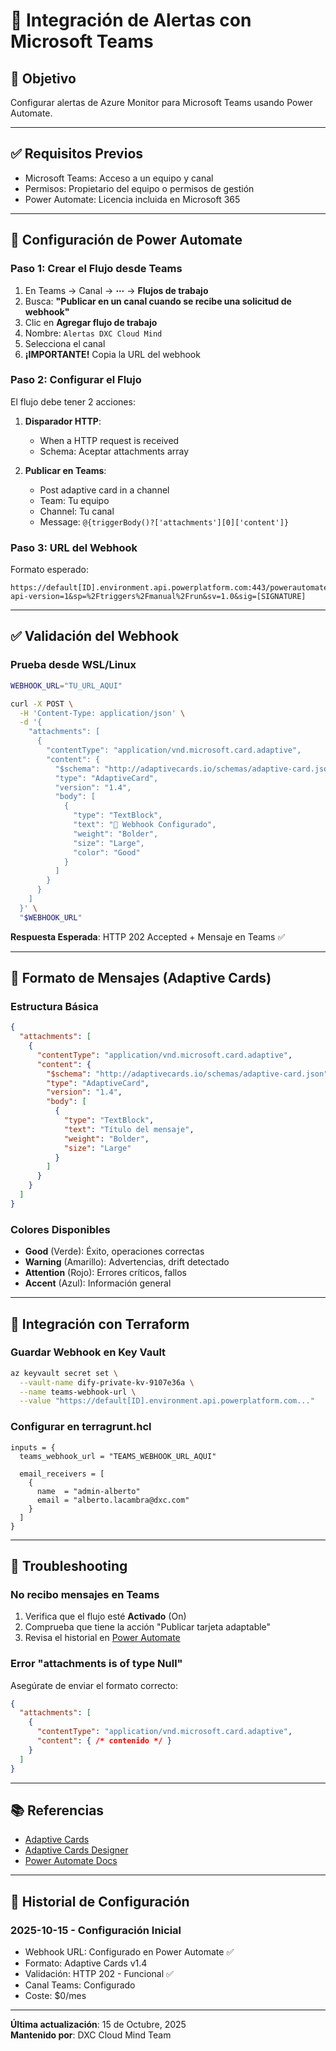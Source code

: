 # 📱 Integración de Alertas con Microsoft Teams

## 🎯 Objetivo

Configurar alertas de Azure Monitor para Microsoft Teams usando Power Automate.

---

## ✅ Requisitos Previos

- Microsoft Teams: Acceso a un equipo y canal
- Permisos: Propietario del equipo o permisos de gestión
- Power Automate: Licencia incluida en Microsoft 365

---

## 🔧 Configuración de Power Automate

### Paso 1: Crear el Flujo desde Teams

1. En Teams → Canal → **⋯** → **Flujos de trabajo**
2. Busca: **"Publicar en un canal cuando se recibe una solicitud de webhook"**
3. Clic en **Agregar flujo de trabajo**
4. Nombre: `Alertas DXC Cloud Mind`
5. Selecciona el canal
6. **¡IMPORTANTE!** Copia la URL del webhook

### Paso 2: Configurar el Flujo

El flujo debe tener 2 acciones:

1. **Disparador HTTP**:
   - When a HTTP request is received
   - Schema: Aceptar attachments array

2. **Publicar en Teams**:
   - Post adaptive card in a channel
   - Team: Tu equipo
   - Channel: Tu canal  
   - Message: `@{triggerBody()?['attachments'][0]['content']}`

### Paso 3: URL del Webhook

Formato esperado:
```
https://default[ID].environment.api.powerplatform.com:443/powerautomate/automations/direct/workflows/[WORKFLOW_ID]/triggers/manual/paths/invoke?api-version=1&sp=%2Ftriggers%2Fmanual%2Frun&sv=1.0&sig=[SIGNATURE]
```

---

## ✅ Validación del Webhook

### Prueba desde WSL/Linux

```bash
WEBHOOK_URL="TU_URL_AQUI"

curl -X POST \
  -H 'Content-Type: application/json' \
  -d '{
    "attachments": [
      {
        "contentType": "application/vnd.microsoft.card.adaptive",
        "content": {
          "$schema": "http://adaptivecards.io/schemas/adaptive-card.json",
          "type": "AdaptiveCard",
          "version": "1.4",
          "body": [
            {
              "type": "TextBlock",
              "text": "🎉 Webhook Configurado",
              "weight": "Bolder",
              "size": "Large",
              "color": "Good"
            }
          ]
        }
      }
    ]
  }' \
  "$WEBHOOK_URL"
```

**Respuesta Esperada**: HTTP 202 Accepted + Mensaje en Teams ✅

---

## 🎨 Formato de Mensajes (Adaptive Cards)

### Estructura Básica

```json
{
  "attachments": [
    {
      "contentType": "application/vnd.microsoft.card.adaptive",
      "content": {
        "$schema": "http://adaptivecards.io/schemas/adaptive-card.json",
        "type": "AdaptiveCard",
        "version": "1.4",
        "body": [
          {
            "type": "TextBlock",
            "text": "Título del mensaje",
            "weight": "Bolder",
            "size": "Large"
          }
        ]
      }
    }
  ]
}
```

### Colores Disponibles

- **Good** (Verde): Éxito, operaciones correctas
- **Warning** (Amarillo): Advertencias, drift detectado
- **Attention** (Rojo): Errores críticos, fallos
- **Accent** (Azul): Información general

---

## 🔗 Integración con Terraform

### Guardar Webhook en Key Vault

```bash
az keyvault secret set \
  --vault-name dify-private-kv-9107e36a \
  --name teams-webhook-url \
  --value "https://default[ID].environment.api.powerplatform.com..."
```

### Configurar en terragrunt.hcl

```hcl
inputs = {
  teams_webhook_url = "TEAMS_WEBHOOK_URL_AQUI"
  
  email_receivers = [
    {
      name  = "admin-alberto"
      email = "alberto.lacambra@dxc.com"
    }
  ]
}
```

---

## 🔧 Troubleshooting

### No recibo mensajes en Teams

1. Verifica que el flujo esté **Activado** (On)
2. Comprueba que tiene la acción "Publicar tarjeta adaptable"
3. Revisa el historial en [Power Automate](https://make.powerautomate.com)

### Error "attachments is of type Null"

Asegúrate de enviar el formato correcto:

```json
{
  "attachments": [
    {
      "contentType": "application/vnd.microsoft.card.adaptive",
      "content": { /* contenido */ }
    }
  ]
}
```

---

## 📚 Referencias

- [Adaptive Cards](https://adaptivecards.io/)
- [Adaptive Cards Designer](https://adaptivecards.io/designer/)
- [Power Automate Docs](https://learn.microsoft.com/es-es/power-automate/)

---

## 📝 Historial de Configuración

### 2025-10-15 - Configuración Inicial

- Webhook URL: Configurado en Power Automate ✅
- Formato: Adaptive Cards v1.4
- Validación: HTTP 202 - Funcional ✅
- Canal Teams: Configurado
- Coste: $0/mes

---

**Última actualización**: 15 de Octubre, 2025  
**Mantenido por**: DXC Cloud Mind Team
